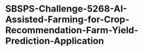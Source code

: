 # SBSPS-Challenge-5268-AI-Assisted-Farming-for-Crop-Recommendation-Farm-Yield-Prediction-Application
